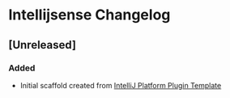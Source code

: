 <!-- Keep a Changelog guide -> https://keepachangelog.com -->

# Intellijsense Changelog

## [Unreleased]
### Added
- Initial scaffold created from [IntelliJ Platform Plugin Template](https://github.com/JetBrains/intellij-platform-plugin-template)
